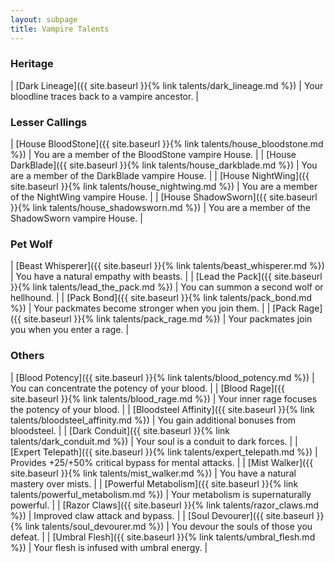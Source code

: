 ```yaml
---
layout: subpage
title: Vampire Talents
---
```


### Heritage

| [Dark Lineage]({{ site.baseurl }}{% link talents/dark_lineage.md %}) | Your bloodline traces back to a vampire ancestor. |

### Lesser Callings

| [House BloodStone]({{ site.baseurl }}{% link talents/house_bloodstone.md %}) | You are a member of the BloodStone vampire House. |
| [House DarkBlade]({{ site.baseurl }}{% link talents/house_darkblade.md %}) | You are a member of the DarkBlade vampire House. |
| [House NightWing]({{ site.baseurl }}{% link talents/house_nightwing.md %}) | You are a member of the NightWing vampire House. |
| [House ShadowSworn]({{ site.baseurl }}{% link talents/house_shadowsworn.md %}) | You are a member of the ShadowSworn vampire House. |

### Pet Wolf

| [Beast Whisperer]({{ site.baseurl }}{% link talents/beast_whisperer.md %}) | You have a natural empathy with beasts. |
| [Lead the Pack]({{ site.baseurl }}{% link talents/lead_the_pack.md %}) | You can summon a second wolf or hellhound. |
| [Pack Bond]({{ site.baseurl }}{% link talents/pack_bond.md %}) | Your packmates become stronger when you join them. |
| [Pack Rage]({{ site.baseurl }}{% link talents/pack_rage.md %}) | Your packmates join you when you enter a rage. |

### Others

| [Blood Potency]({{ site.baseurl }}{% link talents/blood_potency.md %}) | You can concentrate the potency of your blood. |
| [Blood Rage]({{ site.baseurl }}{% link talents/blood_rage.md %}) | Your inner rage focuses the potency of your blood. |
| [Bloodsteel Affinity]({{ site.baseurl }}{% link talents/bloodsteel_affinity.md %}) | You gain additional bonuses from bloodsteel. |
| [Dark Conduit]({{ site.baseurl }}{% link talents/dark_conduit.md %}) | Your soul is a conduit to dark forces. |
| [Expert Telepath]({{ site.baseurl }}{% link talents/expert_telepath.md %}) | Provides +25/+50% critical bypass for mental attacks. |
| [Mist Walker]({{ site.baseurl }}{% link talents/mist_walker.md %}) | You have a natural mastery over mists. |
| [Powerful Metabolism]({{ site.baseurl }}{% link talents/powerful_metabolism.md %}) | Your metabolism is supernaturally powerful. |
| [Razor Claws]({{ site.baseurl }}{% link talents/razor_claws.md %}) | Improved claw attack and bypass. |
| [Soul Devourer]({{ site.baseurl }}{% link talents/soul_devourer.md %}) | You devour the souls of those you defeat. |
| [Umbral Flesh]({{ site.baseurl }}{% link talents/umbral_flesh.md %}) | Your flesh is infused with umbral energy. |
